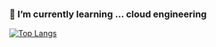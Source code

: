 ### 🌱 I’m currently learning ... cloud engineering



﻿[![Top Langs](https://github-readme-stats.vercel.app/api/top-langs/?username=mandoo-it&langs_count=5&layout=compact)](https://github.com/mandoo-it/mandoo-it)
